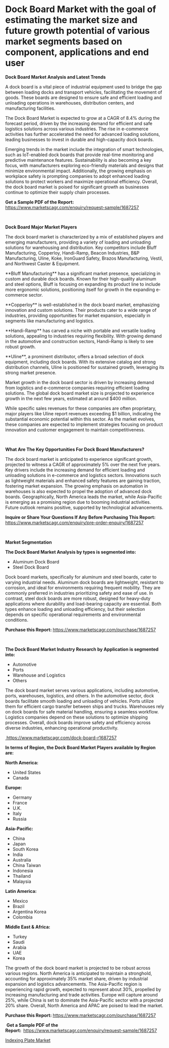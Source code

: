 <p><h1>Dock Board Market with the goal of estimating the market size and future growth potential of various market segments based on component, applications and end user</h1></p><p><strong>Dock Board Market Analysis and Latest Trends</strong></p>
<p><p>A dock board is a vital piece of industrial equipment used to bridge the gap between loading docks and transport vehicles, facilitating the movement of goods. These boards are designed to ensure safe and efficient loading and unloading operations in warehouses, distribution centers, and manufacturing facilities. </p><p>The Dock Board Market is expected to grow at a CAGR of 8.4% during the forecast period, driven by the increasing demand for efficient and safe logistics solutions across various industries. The rise in e-commerce activities has further accelerated the need for advanced loading solutions, leading businesses to invest in durable and high-capacity dock boards. </p><p>Emerging trends in the market include the integration of smart technologies, such as IoT-enabled dock boards that provide real-time monitoring and predictive maintenance features. Sustainability is also becoming a key focus, with manufacturers exploring eco-friendly materials and designs that minimize environmental impact. Additionally, the growing emphasis on workplace safety is prompting companies to adopt enhanced loading solutions to protect workers and maximize operational efficiency. Overall, the dock board market is poised for significant growth as businesses continue to optimize their supply chain processes.</p></p>
<p><strong>Get a Sample PDF of the Report:&nbsp;</strong> <a href="https://www.marketscagr.com/enquiry/request-sample/1687257?utm_campaign=3541&utm_medium=2&utm_source=Github&utm_content=ia&utm_term=08042025&utm_id=dock-board">https://www.marketscagr.com/enquiry/request-sample/1687257</a></p>
<p>&nbsp;</p>
<p><strong>Dock Board Major Market Players</strong></p>
<p><p>The dock board market is characterized by a mix of established players and emerging manufacturers, providing a variety of loading and unloading solutions for warehousing and distribution. Key competitors include Bluff Manufacturing, Copperloy, Handi-Ramp, Beacon Industries, B&P Manufacturing, Uline, Koke, IronGuard Safety, Brazos Manufacturing, Vestil, and Northwest Caster & Equipment.</p><p>**Bluff Manufacturing** has a significant market presence, specializing in custom and durable dock boards. Known for their high-quality aluminum and steel options, Bluff is focusing on expanding its product line to include more ergonomic solutions, positioning itself for growth in the expanding e-commerce sector.</p><p>**Copperloy** is well-established in the dock board market, emphasizing innovation and custom solutions. Their products cater to a wide range of industries, providing opportunities for market expansion, especially in segments like manufacturing and logistics.</p><p>**Handi-Ramp** has carved a niche with portable and versatile loading solutions, appealing to industries requiring flexibility. With growing demand in the automotive and construction sectors, Handi-Ramp is likely to see robust growth.</p><p>**Uline**, a prominent distributor, offers a broad selection of dock equipment, including dock boards. With its extensive catalog and strong distribution channels, Uline is positioned for sustained growth, leveraging its strong market presence.</p><p>Market growth in the dock board sector is driven by increasing demand from logistics and e-commerce companies requiring efficient loading solutions. The global dock board market size is projected to experience growth in the next few years, estimated at around $400 million.</p><p>While specific sales revenues for these companies are often proprietary, major players like Uline report revenues exceeding $1 billion, indicating the substantial economic potential within this sector. As the market evolves, these companies are expected to implement strategies focusing on product innovation and customer engagement to maintain competitiveness.</p></p>
<p>&nbsp;</p>
<p><strong>What Are The Key Opportunities For Dock Board Manufacturers?</strong></p>
<p><p>The dock board market is anticipated to experience significant growth, projected to witness a CAGR of approximately 5% over the next five years. Key drivers include the increasing demand for efficient loading and unloading solutions in e-commerce and logistics sectors. Innovations such as lightweight materials and enhanced safety features are gaining traction, fostering market expansion. The growing emphasis on automation in warehouses is also expected to propel the adoption of advanced dock boards. Geographically, North America leads the market, while Asia-Pacific is emerging as a promising region due to booming industrial activities. Future outlook remains positive, supported by technological advancements.</p></p>
<p><strong>Inquire or Share Your Questions If Any Before Purchasing This Report:</strong> <a href="https://www.marketscagr.com/enquiry/pre-order-enquiry/1687257?utm_campaign=3541&utm_medium=2&utm_source=Github&utm_content=ia&utm_term=08042025&utm_id=dock-board">https://www.marketscagr.com/enquiry/pre-order-enquiry/1687257</a></p>
<p>&nbsp;</p>
<p><strong>Market Segmentation</strong></p>
<p><strong>The Dock Board Market Analysis by types is segmented into:</strong></p>
<p><ul><li>Aluminum Dock Board</li><li>Steel Dock Board</li></ul></p>
<p><p>Dock board markets, specifically for aluminum and steel boards, cater to varying industrial needs. Aluminum dock boards are lightweight, resistant to corrosion, and ideal for environments requiring frequent mobility. They are commonly preferred in industries prioritizing safety and ease of use. In contrast, steel dock boards are more robust, designed for heavy-duty applications where durability and load-bearing capacity are essential. Both types enhance loading and unloading efficiency, but their selection depends on specific operational requirements and environmental conditions.</p></p>
<p><strong>Purchase this Report:&nbsp;</strong><a href="https://www.marketscagr.com/purchase/1687257?utm_campaign=3541&utm_medium=2&utm_source=Github&utm_content=ia&utm_term=08042025&utm_id=dock-board">https://www.marketscagr.com/purchase/1687257</a></p>
<p>&nbsp;</p>
<p><strong>The Dock Board Market Industry Research by Application is segmented into:</strong></p>
<p><ul><li>Automotive</li><li>Ports</li><li>Warehouse and Logistics</li><li>Others</li></ul></p>
<p><p>The dock board market serves various applications, including automotive, ports, warehouses, logistics, and others. In the automotive sector, dock boards facilitate smooth loading and unloading of vehicles. Ports utilize them for efficient cargo transfer between ships and trucks. Warehouses rely on dock boards for safe material handling, ensuring a seamless workflow. Logistics companies depend on these solutions to optimize shipping processes. Overall, dock boards improve safety and efficiency across diverse industries, enhancing operational productivity.</p></p>
<p><a href="https://www.marketscagr.com/dock-board-r1687257?utm_campaign=3541&utm_medium=2&utm_source=Github&utm_content=ia&utm_term=08042025&utm_id=dock-board">&nbsp;https://www.marketscagr.com/dock-board-r1687257</a></p>
<p><strong>In terms of Region, the Dock Board Market Players available by Region are:</strong></p>
<p>
    <p> <strong> North America: </strong>
        <ul>
            <li>United States</li>
            <li>Canada</li>
        </ul>
        </p> 
    <p> <strong> Europe: </strong>
        <ul>
            <li>Germany</li>
            <li>France</li>
            <li>U.K.</li>
            <li>Italy</li>
            <li>Russia</li>
        </ul>
        </p> 
    <p> <strong> Asia-Pacific: </strong>
        <ul>
            <li>China</li>
            <li>Japan</li>
            <li>South Korea</li>
            <li>India</li>
            <li>Australia</li>
            <li>China Taiwan</li>
            <li>Indonesia</li>
            <li>Thailand</li>
            <li>Malaysia</li>
        </ul>
        </p> 
    <p> <strong> Latin America: </strong>
        <ul>
            <li>Mexico</li>
            <li>Brazil</li>
            <li>Argentina Korea</li>
            <li>Colombia</li>
        </ul>
        </p> 
    <p> <strong> Middle East & Africa: </strong>
        <ul>
            <li>Turkey</li>
            <li>Saudi</li>
            <li>Arabia</li>
            <li>UAE</li>
            <li>Korea</li>
        </ul>
    </p>
    </p>
<p><p>The growth of the dock board market is projected to be robust across various regions. North America is anticipated to maintain a stronghold, accounting for approximately 35% market share, driven by industrial expansion and logistics advancements. The Asia-Pacific region is experiencing rapid growth, expected to represent about 30%, propelled by increasing manufacturing and trade activities. Europe will capture around 25%, while China is set to dominate the Asia-Pacific sector with a projected 20% share. Overall, North America and APAC are poised to lead the market.</p></p>
<p><strong>Purchase this Report: </strong><a href="https://www.marketscagr.com/purchase/1687257?utm_campaign=3541&utm_medium=2&utm_source=Github&utm_content=ia&utm_term=08042025&utm_id=dock-board">https://www.marketscagr.com/purchase/1687257</a></p>
<p>&nbsp;<strong>Get a Sample PDF of the Report:&nbsp;&nbsp;</strong><a href="https://www.marketscagr.com/enquiry/request-sample/1687257?utm_campaign=3541&utm_medium=2&utm_source=Github&utm_content=ia&utm_term=08042025&utm_id=dock-board">https://www.marketscagr.com/enquiry/request-sample/1687257</a></p>
<p><strong></strong></p>
<p><p><a href="https://github.com/maseykokosq1/Market-Research-Report-List-1/blob/main/indexing-plate-market.md?utm_campaign=3541&utm_medium=2&utm_source=Github&utm_content=ia&utm_term=08042025&utm_id=dock-board">Indexing Plate Market</a></p></p>